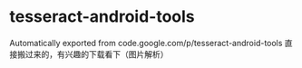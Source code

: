 # tesseract-android-tools
Automatically exported from code.google.com/p/tesseract-android-tools
直接搬过来的，有兴趣的下载看下（图片解析）

